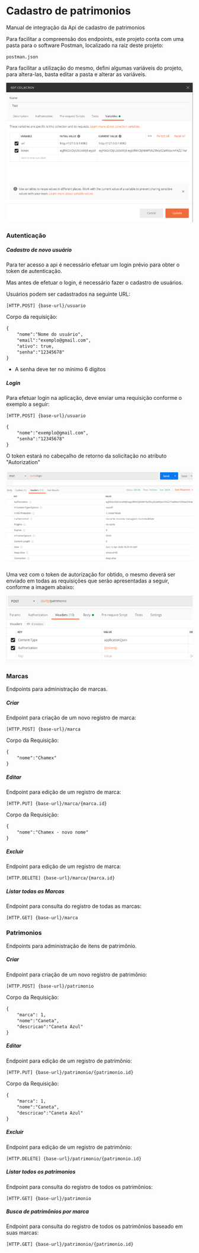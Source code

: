 # Cadastro de patrimonios

Manual de integração da Api de cadastro de patrimonios

Para facilitar a compreensão dos endpoints, este projeto conta com uma pasta para o software Postman, localizado na raiz deste projeto:

```
postman.json
```



Para facilitar a utilização do mesmo, defini algumas variáveis do projeto, para altera-las, basta editar a pasta e alterar as variáveis.



![image-20200412165757599](/media/image-20200412165757599.png)



### Autenticação

##### Cadastro de novo usuário

Para ter acesso a api é necessário efetuar um login prévio para obter o token de autenticação.

Mas antes de efetuar o login, é necessário fazer o cadastro de usuários.

Usuários podem ser cadastrados na seguinte URL:

```
[HTTP.POST] {base-url}/usuario
```

Corpo da requisição:

```
{
	"nome":"Nome do usuário",
	"email":"exemplo@gmail.com",
	"ativo": true,
	"senha":"12345678"
}
```



* A senha deve ter no mínimo 6 dígitos

  

##### Login

Para efetuar login na aplicação, deve enviar uma requisição conforme o exemplo a seguir:

```
[HTTP.POST] {base-url}/usuario
```

```
{
	"nome":"exemplo@gmail.com",
	"senha":"12345678"
}
```

O token estará no cabeçalho de retorno da solicitação no atributo "Autorization"

![image-20200412171254362](/media/image-20200412171254362.png)

Uma vez com o token de autorização for obtido, o mesmo deverá ser enviado em todas as requisições que serão apresentadas a seguir, conforme a imagem abaixo:

![image-20200412171655894](/media/image-20200412171655894.png)

### Marcas

Endpoints para administração de marcas.

##### Criar

Endpoint para criação de um novo registro de marca:

```
[HTTP.POST] {base-url}/marca
```

Corpo da Requisição:

```
{
	"nome":"Chamex"
}
```

##### Editar

Endpoint para edição de um registro de marca:

```
[HTTP.PUT] {base-url}/marca/{marca.id}
```

Corpo da Requisição:

```
{
	"nome":"Chamex - novo nome"
}
```

##### Excluir

Endpoint para edição de um registro de marca:

```
[HTTP.DELETE] {base-url}/marca/{marca.id}
```

##### Listar todas as Marcas

Endpoint para consulta do registro de todas as marcas:

```
[HTTP.GET] {base-url}/marca
```



### Patrimonios

Endpoints para administração de itens de patrimônio.

##### Criar

Endpoint para criação de um novo registro de patrimônio:

```
[HTTP.POST] {base-url}/patrimonio
```

Corpo da Requisição:

```
{
	"marca": 1,
	"nome":"Caneta",
	"descricao":"Caneta Azul"
}
```

##### Editar

Endpoint para edição de um registro de patrimônio:

```
[HTTP.PUT] {base-url}/patrimonio/{patrimonio.id}
```

Corpo da Requisição:

```
{
	"marca": 1,
	"nome":"Caneta",
	"descricao":"Caneta Azul"
}
```

##### Excluir

Endpoint para edição de um registro de patrimônio:

```
[HTTP.DELETE] {base-url}/patrimonio/{patrimonio.id}
```

##### Listar todos os patrimonios

Endpoint para consulta do registro de todos os patrimônios:

```
[HTTP.GET] {base-url}/patrimonio
```

##### Busca de patrimônios por marca

Endpoint para consulta do registro de todos os patrimônios baseado em suas marcas:

```
[HTTP.GET] {base-url}/patrimonio/{patrimonio.id}
```

